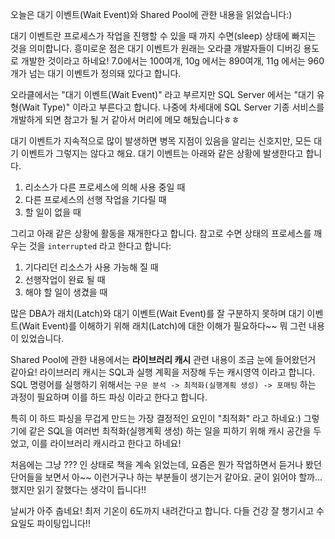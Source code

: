 오늘은 대기 이벤트(Wait Event)와 Shared Pool에 관한 내용을 읽었습니다:)

대기 이벤트란 프로세스가 작업을 진행할 수 있을 때 까지 수면(sleep) 상태에 빠지는 것을 의미합니다. 흥미로운 점은 대기 이벤트가 원래는 오라클 개발자들이 디버깅 용도로 개발한 것이라고 하네요! 7.0에서는 100여개, 10g 에서는 890여개, 11g 에서는 960개가 넘는 대기 이벤트가 정의돼 있다고 합니다.

오라클에서는 "대기 이벤트(Wait Event)" 라고 부르지만 SQL Server 에서는 "대기 유형(Wait Type)" 이라고 부른다고 합니다. 나중에 차세대에 SQL Server 기종 서비스를 개발하게 되면 참고가 될 거 같아서 머리에 메모 해뒀습니다ㅎㅎ

대기 이벤트가 지속적으로 많이 발생하면 병목 지점이 있음을 알리는 신호지만, 모든 대기 이벤트가 그렇지는 않다고 해요. 대기 이벤트는 아래와 같은 상황에 발생한다고 합니다.

1. 리소스가 다른 프로세스에 의해 사용 중일 때
2. 다른 프로세스의 선행 작업을 기다릴 때
3. 할 일이 없을 때

그리고 아래 같은 상황에 활동을 재개한다고 합니다. 참고로 수면 상태의 프로세스를 깨우는 것을 `interrupted` 라고 한다고 합니다:

1. 기다리던 리소스가 사용 가능해 질 때
2. 선행작업이 완료 될 때
3. 해야 할 일이 생겼을 때

많은 DBA가 래치(Latch)와 대기 이벤트(Wait Event)를 잘 구분하지 못하며 대기 이벤트(Wait Event)를 이해하기 위해 래치(Latch)에 대한 이해가 필요하다~~ 뭐 그런 내용이 있었습니다.

Shared Pool에 관한 내용에서는 **라이브러리 캐시** 관련 내용이 조금 눈에 들어왔던거 같아요! 라이브러리 캐시는 SQL과 실행 계획을 저장해 두는 캐시영역 이라고 합니다. SQL 명령어를 실행하기 위해서는 `구문 분석 -> 최적화(실행계획 생성) -> 포매팅` 하는 과정이 필요하며 이를 하드 파싱 이라고 한다고 합니다.

특히 이 하드 파싱을 무겁게 만드는 가장 결정적인 요인이 "최적화" 라고 하네요:) 그렇기에 같은 SQL을 여러번 최적화(실행계획 생성) 하는 일을 피하기 위해 캐시 공간을 두었고, 이를 라이브러리 캐시라고 한다고 하네요!

처음에는 그냥 ??? 인 상태로 책을 계속 읽었는데, 요즘은 뭔가 작업하면서 듣거나 봤던 단어들을 보면서 아~~ 이런거구나 하는 부분들이 생기는거 같아요. 굳이 읽어야 할까... 했지만 읽기 잘했다는 생각이 듭니다!!

날씨가 아주 춥네요! 최저 기온이 6도까지 내려간다고 합니다. 다들 건강 잘 챙기시고 수요일도 파이팅입니다!!